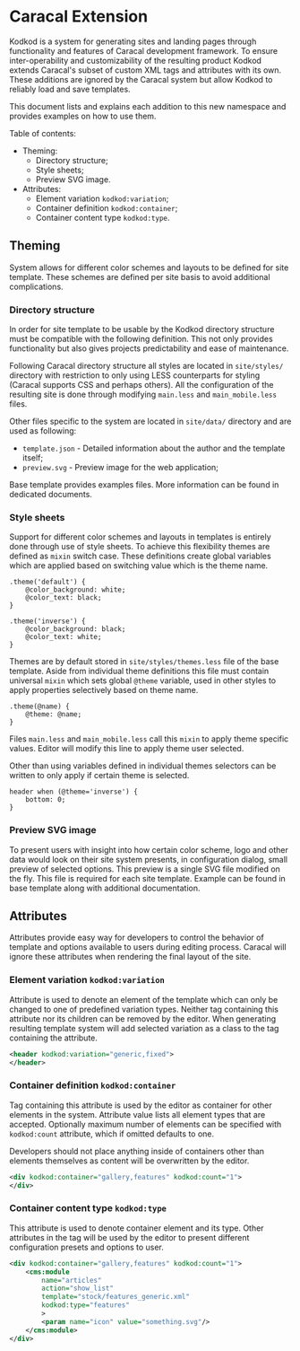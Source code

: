 # Caracal Extension

Kodkod is a system for generating sites and landing pages through functionality and features of Caracal development framework. To ensure inter-operability and customizability of the resulting product Kodkod extends Caracal's subset of custom XML tags and attributes with its own. These additions are ignored by the Caracal system but allow Kodkod to reliably load and save templates.

This document lists and explains each addition to this new namespace and provides examples on how to use them.

Table of contents:

- Theming:
	- Directory structure;
	- Style sheets;
	- Preview SVG image.
- Attributes:
	- Element variation `kodkod:variation`;
	- Container definition `kodkod:container`;
	- Container content type `kodkod:type`.


## Theming

System allows for different color schemes and layouts to be defined for site template. These schemes are defined per site basis to avoid additional complications.

### Directory structure

In order for site template to be usable by the Kodkod directory structure must be compatible with the following definition. This not only provides functionality but also gives projects predictability and ease of maintenance.

Following Caracal directory structure all styles are located in `site/styles/` directory with restriction to only using LESS counterparts for styling (Caracal supports CSS and perhaps others). All the configuration of the resulting site is done through modifying `main.less` and `main_mobile.less` files.

Other files specific to the system are located in `site/data/` directory and are used as following:

- `template.json` - Detailed information about the author and the template itself;
- `preview.svg` - Preview image for the web application;

Base template provides examples files. More information can be found in dedicated documents.


### Style sheets

Support for different color schemes and layouts in templates is entirely done through use of style sheets. To achieve this flexibility themes are defined as `mixin` switch case. These definitions create global variables which are applied based on switching value which is the theme name.

```less
.theme('default') {
	@color_background: white;
	@color_text: black;
}

.theme('inverse') {
	@color_background: black;
	@color_text: white;
}
```

Themes are by default stored in `site/styles/themes.less` file of the base template. Aside from individual theme definitions this file must contain universal `mixin` which sets global `@theme` variable, used in other styles to apply properties selectively based on theme name.

```less
.theme(@name) {
	@theme: @name;
}
```

Files `main.less` and `main_mobile.less` call this `mixin` to apply theme specific values. Editor will modify this line to apply theme user selected.

Other than using variables defined in individual themes selectors can be written to only apply if certain theme is selected.

```less
header when (@theme='inverse') {
	bottom: 0;
}
```


### Preview SVG image

To present users with insight into how certain color scheme, logo and other data would look on their site system presents, in configuration dialog, small preview of selected options. This preview is a single SVG file modified on the fly. This file is required for each site template. Example can be found in base template along with additional documentation.


## Attributes

Attributes provide easy way for developers to control the behavior of template and options available to users during editing process. Caracal will ignore these attributes when rendering the final layout of the site.


### Element variation `kodkod:variation`

Attribute is used to denote an element of the template which can only be changed to one of predefined variation types. Neither tag containing this attribute nor its children can be removed by the editor. When generating resulting template system will add selected variation as a class to the tag containing the attribute.


```xml
<header kodkod:variation="generic,fixed">
</header>
```


### Container definition `kodkod:container`

Tag containing this attribute is used by the editor as container for other elements in the system. Attribute value lists all element types that are accepted. Optionally maximum number of elements can be specified with `kodkod:count` attribute, which if omitted defaults to one.

Developers should not place anything inside of containers other than elements themselves as content will be overwritten by the editor.

```xml
<div kodkod:container="gallery,features" kodkod:count="1">
</div>
```


### Container content type `kodkod:type`

This attribute is used to denote container element and its type. Other attributes in the tag will be used by the editor to present different configuration presets and options to user.

```xml
<div kodkod:container="gallery,features" kodkod:count="1">
	<cms:module
		name="articles"
		action="show_list"
		template="stock/features_generic.xml"
		kodkod:type="features"
		>
		<param name="icon" value="something.svg"/>
	</cms:module>
</div>
```
